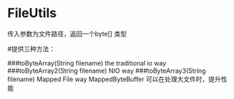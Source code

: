 # FileUtils
传入参数为文件路径，返回一个byte[] 类型

#提供三种方法：

###toByteArray(String filename)    the traditional io way 
###toByteArray2(String filename)    NIO way
###toByteArray3(String filename)    Mapped File  way    MappedByteBuffer 可以在处理大文件时，提升性能
 
